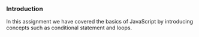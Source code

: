 ### Introduction
In this assignment we have covered the basics of JavaScript by introducing concepts such as conditional statement and loops. 


